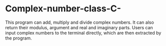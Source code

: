 # Complex-number-class-C-
This program can add, multiply and divide complex numbers. It can also return their modulus, argument and real and imaginary parts. Users can input complex numbers to the terminal directly, which are then extracted by the program.
